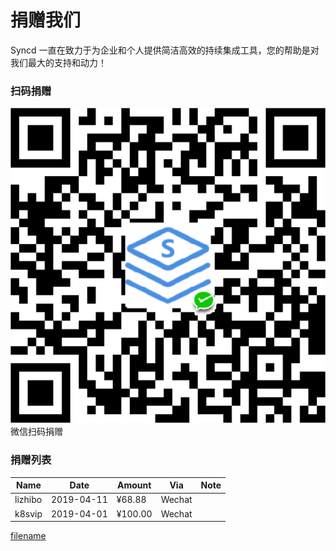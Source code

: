 # 捐赠我们

Syncd 一直在致力于为企业和个人提供简洁高效的持续集成工具，您的帮助是对我们最大的支持和动力！

### 扫码捐赠

<div class="app-donate">
    <img class="app-wechat-donate" src="../assets/img/wechat-donate.png" />
    <span class="tit">微信扫码捐赠</span>
</div>

### 捐赠列表

| Name         | Date       | Amount  | Via    | Note                 |
| ------------ | ---------- | ------- | ------ | -------------------- |
| lizhibo      | 2019-04-11 |  ¥68.88 | Wechat |                      |
| k8svip       | 2019-04-01 | ¥100.00 | Wechat |                      |

[filename](include/footer.md ':include')
